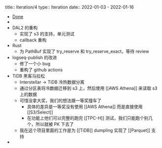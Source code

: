 title:: Iteration/4
type:: Iteration
date:: 2022-01-03 - 2022-01-16

- [Done](https://github.com/users/Xuanwo/projects/2/views/1?filterQuery=iteration%3A%22Iteration+4%22)
-
- DAL2 的重构
	- 实现了 s3 的支持，单元测试
	- callback 重构
- Rust
	- 为 PathBuf 实现了 try_reserve 和 try_reserve_exact，等待 review
- logseq-publish 的改进
	- 修了一个小 bug
	- 重构了 github actions
- TiDB 黑客马拉松
	- Interstellar -> TiDB 冷热数据分离
	- 通过分区表将冷数据迁移到 s3 上，然后使用 [[AWS Athena]] 来读取 s3 上的数据
	- 可惜没拿大奖，我们的想法跟一等奖撞车了
		- 具体的差异是一等奖没有使用 [[AWS Athena]] 而是直接使用 [[S3/Select]]
		- 在功能上他们可以完整的跑完 [[TPC-H]] 测试，我们只能跑个别几个，所以就被 PK 下去了
	- 我在这个项目里面的工作是为 [[TiDB]] dumpling 实现了 [[Parquet]] 支持
-